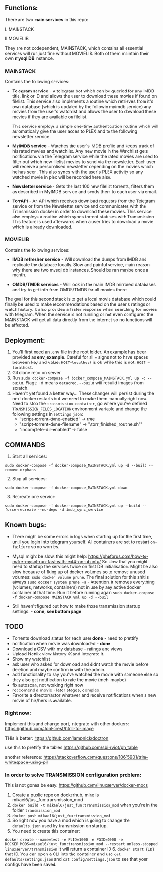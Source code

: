## Functions:
There are two **main services** in this repo:

I. MAINSTACK

II.MOVIELIB

They are not codependent, MAINSTACK, which contains all essential services will run just fine without
MOVIELIB. Both of them maintain their own **mysql DB** instance.

### MAINSTACK

Contains the following services:

- **Telegram service** - A telegram bot which can be queried for any IMDB title, link or ID and allows
the user to download these movies if found on filelist.
  This service also implements a routine which retrieves from it's own database (which
  is updated by the followin myimdb service) any movies from the user's watchlist and allows the
  user to download these movies if they are available on filelist.
  
    This service employs a simple one-time authentication routine which will
automatically give the user acces to PLEX and to the following newsletter service.
  
- **MyIMDB service** - Watches the user's IMDB profile and keeps track of his rated movies and
watchlist. Any new movie in the Watchlist gets notifications via the Telegram service while the rated movies are used
  to filter out which new filelist movies to send via the newsletter. Each user will receive a personalised
  newsletter depending on the movies which he has seen. This also syncs with the user's PLEX activity so any 
  watched movie in plex will be recorded here also.
  
- **Newsletter service** - Gets the last 100 new filelist torrents, filters them as described in MyIMDB service and
sends them to each user via email. 
  
- **TorrAPI** - An API which receives download requests from the Telegram service or from the Newsletter service and
communicates with the Transmission docker in order to download these movies. This service also employs a routine
  which syncs torrent statuses with Transmission. This feature is used afterwards when a user tries to download a movie
  which is already downloaded.
  

### MOVIELIB

Contains the following services:

- **IMDB refresher service** - Will download the dumps from IMDB and replicate the database locally. Slow and painful
service, main reason why there are two mysql db instances. Should be ran maybe once a month.
  
- **OMDB/TMDB services** - Will look in the main IMDB mirrored databases and try to get info from OMDB/TMDB for all 
movies there.
  
The goal for this second stack is to get a local movie database which could finally be used to make recommendations 
based on the user's ratings or watch history. It also provides a faster response when searching for movies with 
telegram. When the service is not running or not even configured the MAINSTACK will get all data directly from the 
internet so no functions will be affected.

## Deployment:

1. You'll first need an .env file in the root folder. An example has been provided as **env_example**. Careful for 
   all `=` signs not to have spaces between key and value: `HOST=localhost` is ok while this is not: `HOST = localhost`.
2. Git clone repo on server
3. Run `sudo docker-compose -f docker_compose_MAINSTACK.yml up -d --build`. Flags: -d means `detached`, `--build` will 
   rebuild images from scratch.
4. Haven't yet found a better way... These changes will persist during the next docker restarts but we need
   to make them manually right now. Need to stop the `transmission container`, go where you've defined
 `TRANSMISSION_FILES_LOCATION` environment variable and change the following settings in `settings.json`:
   - "script-torrent-done-enabled" -> true
   - "script-torrent-done-filename" -> "/torr_finished_routine.sh"'
   - "incomplete-dir-enabled" -> false
    
     
   

## COMMANDS

1. Start all services:

`sudo docker-compose -f docker-compose_MAINSTACK.yml up -d --build --remove-orphans`

2. Stop all services:

`sudo docker-compose -f docker-compose_MAINSTACK.yml down`

3. Recreate one service

`sudo docker-compose -f docker-compose_MAINSTACK.yml up --build --force-recreate --no-deps -d imdb_sync_service`


## Known bugs:

- There might be some errors in logs when starting up for the first time, until you login into telegram yourself.
All containers are set to restart `on-failiure` so no worries.
  
- Mysql might be slow: this might help: https://phpforus.com/how-to-make-mysql-run-fast-with-ext4-on-ubuntu/
 So slow that you might need to startup the services twice on first DB initialisation.
  Might be also slow because of fking up of docker volumes so to remove unused volumes: `sudo docker volume prune`.
  The final solution for this shit is always `sudo docker system prune -a` - Attention, it removes everything (volumes,
  networks, containers) not in use by any active docker container at that time. Run it before running again
  `sudo docker-compose -f docker-compose_MAINSTACK.yml up -d --buil`
- Still haven't figured out how to make those transmission startup settings. - **done, see bottom page**

## TODO

- Torrents download status for each user **done** - need to prettify
- notification when movie was downloaded - **done**
- Download a CSV with my database - ratings and views
- Upload Netflix view history :X and integrate it.
- Show my watchlist
- ask user who asked for download and didnt watch the movie before deletion
  and maybe confirm in with the admin.
- add functionality to say you've watched the movie with someone else so they also get notification
  to rate the movie (meh, maybe)
- fix autoscan, not working right now
- reccomend a movie - later stages, complex.
- Favorite a director/actor whatever and receive notifications when a new movie of his/hers is available.



### Right now:

Implement this and change port, integrate with other dockers:
https://github.com/JonForest/html-to-image

THis is better:
https://github.com/lampnick/doctron

use this to prettify the tables 
https://github.com/sbi-rviot/ph_table

another reference:
https://stackoverflow.com/questions/10615901/trim-whitespace-using-pil


### In order to solve TRANSMISSION configuration problem:

This is not gonna be easy. https://github.com/linuxserver/docker-mods 

1. Create a public repo on dockerhub, mine is mikael6/just_fun:transmission_mod
2. `docker build -t mikael6/just_fun:transmission_mod` when you're in the folder `transmission_mod`
3. `docker push mikael6/just_fun:transmission_mod`
4. So right now you have a mod which is going to change the `defaults.json` used by transmission on
startup.
5. You need to create this container:

`docker create --name=test -e PUID=1000 -e PGID=1000 -e DOCKER_MODS=mikael6/just_fun:transmission_mod --restart unless-stopped linuxserver/transmission`
It will return a container ID
6. `docker start {ID}` that ID. You can open a CLI into the container and use `cat defaults/settings.json` and `cat config/settings.json` to see that
your configs have been saved.
  


